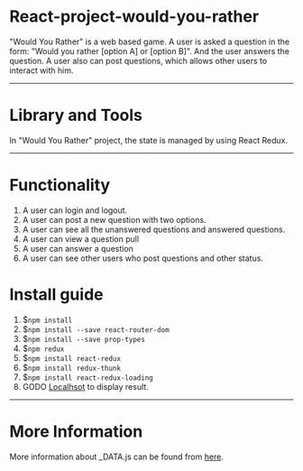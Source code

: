 # React-project-would-you-rather

"Would You Rather" is a web based game. A user is asked a question in the form: "Would you rather [option A] or [option B]". And the user answers the question. A user also can post questions, which allows other users to interact with him.

--------------------------------------------------------------------------------

# Library and Tools

In "Would You Rather" project, the state is managed by using React Redux.

--------------------------------------------------------------------------------

# Functionality

1. A user can login and logout.
2. A user can post a new question with two options.
3. A user can see all the unanswered questions and answered questions.
4. A user can view a question pull
5. A user can answer a question
6. A user can see other users who post questions and other status.

# Install guide

1. $`npm install`
2. $`npm install --save react-router-dom`
3. $`npm install --save prop-types`
4. $`npm redux`
5. $`npm install react-redux`
6. $`npm install redux-thunk`
7. $`npm install react-redux-loading`
8. GODO [Localhsot](http://localhost:3000/) to display result.

--------------------------------------------------------------------------------

# More Information

More information about _DATA.js can be found from [here](https://github.com/udacity/reactnd-project-would-you-rather-starter).
